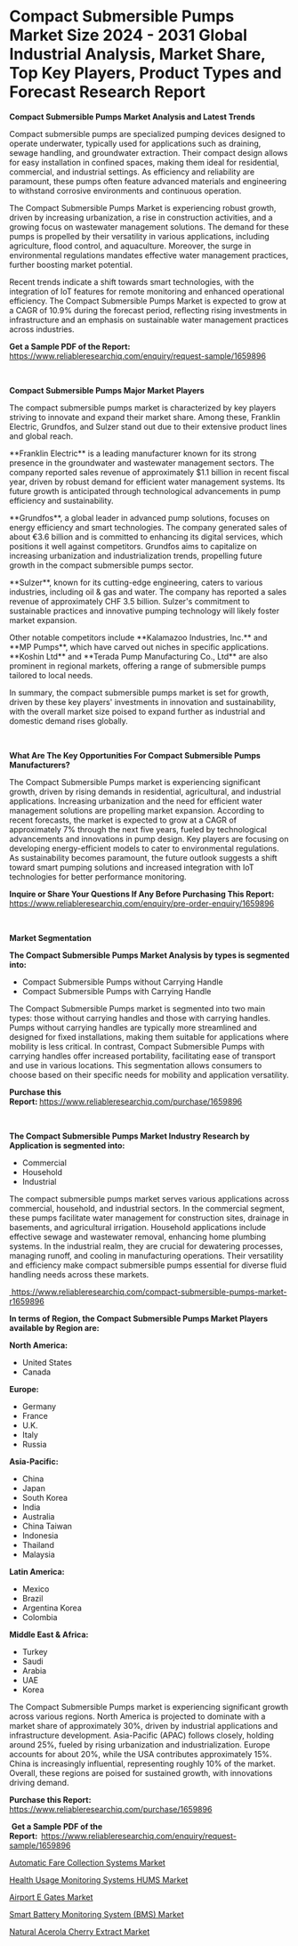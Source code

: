 <p><h1>Compact Submersible Pumps Market Size 2024 - 2031 Global Industrial Analysis, Market Share, Top Key Players, Product Types and Forecast Research Report</h1></p><p><strong>Compact Submersible Pumps Market Analysis and Latest Trends</strong></p>
<p><p>Compact submersible pumps are specialized pumping devices designed to operate underwater, typically used for applications such as draining, sewage handling, and groundwater extraction. Their compact design allows for easy installation in confined spaces, making them ideal for residential, commercial, and industrial settings. As efficiency and reliability are paramount, these pumps often feature advanced materials and engineering to withstand corrosive environments and continuous operation.</p><p>The Compact Submersible Pumps Market is experiencing robust growth, driven by increasing urbanization, a rise in construction activities, and a growing focus on wastewater management solutions. The demand for these pumps is propelled by their versatility in various applications, including agriculture, flood control, and aquaculture. Moreover, the surge in environmental regulations mandates effective water management practices, further boosting market potential.</p><p>Recent trends indicate a shift towards smart technologies, with the integration of IoT features for remote monitoring and enhanced operational efficiency. The Compact Submersible Pumps Market is expected to grow at a CAGR of 10.9% during the forecast period, reflecting rising investments in infrastructure and an emphasis on sustainable water management practices across industries.</p></p>
<p><strong>Get a Sample PDF of the Report:&nbsp;</strong> <a href="https://www.reliableresearchiq.com/enquiry/request-sample/1659896?utm_campaign=1137&utm_medium=2&utm_source=Github&utm_content=ia&utm_term=26102024&utm_id=compact-submersible-pumps">https://www.reliableresearchiq.com/enquiry/request-sample/1659896</a></p>
<p>&nbsp;</p>
<p><strong>Compact Submersible Pumps Major Market Players</strong></p>
<p><p>The compact submersible pumps market is characterized by key players striving to innovate and expand their market share. Among these, Franklin Electric, Grundfos, and Sulzer stand out due to their extensive product lines and global reach.</p><p>**Franklin Electric** is a leading manufacturer known for its strong presence in the groundwater and wastewater management sectors. The company reported sales revenue of approximately $1.1 billion in recent fiscal year, driven by robust demand for efficient water management systems. Its future growth is anticipated through technological advancements in pump efficiency and sustainability.</p><p>**Grundfos**, a global leader in advanced pump solutions, focuses on energy efficiency and smart technologies. The company generated sales of about €3.6 billion and is committed to enhancing its digital services, which positions it well against competitors. Grundfos aims to capitalize on increasing urbanization and industrialization trends, propelling future growth in the compact submersible pumps sector.</p><p>**Sulzer**, known for its cutting-edge engineering, caters to various industries, including oil & gas and water. The company has reported a sales revenue of approximately CHF 3.5 billion. Sulzer's commitment to sustainable practices and innovative pumping technology will likely foster market expansion.</p><p>Other notable competitors include **Kalamazoo Industries, Inc.** and **MP Pumps**, which have carved out niches in specific applications. **Koshin Ltd** and **Terada Pump Manufacturing Co., Ltd** are also prominent in regional markets, offering a range of submersible pumps tailored to local needs.</p><p>In summary, the compact submersible pumps market is set for growth, driven by these key players' investments in innovation and sustainability, with the overall market size poised to expand further as industrial and domestic demand rises globally.</p></p>
<p>&nbsp;</p>
<p><strong>What Are The Key Opportunities For Compact Submersible Pumps Manufacturers?</strong></p>
<p><p>The Compact Submersible Pumps market is experiencing significant growth, driven by rising demands in residential, agricultural, and industrial applications. Increasing urbanization and the need for efficient water management solutions are propelling market expansion. According to recent forecasts, the market is expected to grow at a CAGR of approximately 7% through the next five years, fueled by technological advancements and innovations in pump design. Key players are focusing on developing energy-efficient models to cater to environmental regulations. As sustainability becomes paramount, the future outlook suggests a shift toward smart pumping solutions and increased integration with IoT technologies for better performance monitoring.</p></p>
<p><strong>Inquire or Share Your Questions If Any Before Purchasing This Report:</strong> <a href="https://www.reliableresearchiq.com/enquiry/pre-order-enquiry/1659896?utm_campaign=1137&utm_medium=2&utm_source=Github&utm_content=ia&utm_term=26102024&utm_id=compact-submersible-pumps">https://www.reliableresearchiq.com/enquiry/pre-order-enquiry/1659896</a></p>
<p>&nbsp;</p>
<p><strong>Market Segmentation</strong></p>
<p><strong>The Compact Submersible Pumps Market Analysis by types is segmented into:</strong></p>
<p><ul><li>Compact Submersible Pumps without Carrying Handle</li><li>Compact Submersible Pumps with Carrying Handle</li></ul></p>
<p><p>The Compact Submersible Pumps market is segmented into two main types: those without carrying handles and those with carrying handles. Pumps without carrying handles are typically more streamlined and designed for fixed installations, making them suitable for applications where mobility is less critical. In contrast, Compact Submersible Pumps with carrying handles offer increased portability, facilitating ease of transport and use in various locations. This segmentation allows consumers to choose based on their specific needs for mobility and application versatility.</p></p>
<p><strong>Purchase this Report:&nbsp;</strong><a href="https://www.reliableresearchiq.com/purchase/1659896?utm_campaign=1137&utm_medium=2&utm_source=Github&utm_content=ia&utm_term=26102024&utm_id=compact-submersible-pumps">https://www.reliableresearchiq.com/purchase/1659896</a></p>
<p>&nbsp;</p>
<p><strong>The Compact Submersible Pumps Market Industry Research by Application is segmented into:</strong></p>
<p><ul><li>Commercial</li><li>Household</li><li>Industrial</li></ul></p>
<p><p>The compact submersible pumps market serves various applications across commercial, household, and industrial sectors. In the commercial segment, these pumps facilitate water management for construction sites, drainage in basements, and agricultural irrigation. Household applications include effective sewage and wastewater removal, enhancing home plumbing systems. In the industrial realm, they are crucial for dewatering processes, managing runoff, and cooling in manufacturing operations. Their versatility and efficiency make compact submersible pumps essential for diverse fluid handling needs across these markets.</p></p>
<p><a href="https://www.reliableresearchiq.com/compact-submersible-pumps-market-r1659896?utm_campaign=1137&utm_medium=2&utm_source=Github&utm_content=ia&utm_term=26102024&utm_id=compact-submersible-pumps">&nbsp;https://www.reliableresearchiq.com/compact-submersible-pumps-market-r1659896</a></p>
<p><strong>In terms of Region, the Compact Submersible Pumps Market Players available by Region are:</strong></p>
<p>
    <p> <strong> North America: </strong>
        <ul>
            <li>United States</li>
            <li>Canada</li>
        </ul>
        </p> 
    <p> <strong> Europe: </strong>
        <ul>
            <li>Germany</li>
            <li>France</li>
            <li>U.K.</li>
            <li>Italy</li>
            <li>Russia</li>
        </ul>
        </p> 
    <p> <strong> Asia-Pacific: </strong>
        <ul>
            <li>China</li>
            <li>Japan</li>
            <li>South Korea</li>
            <li>India</li>
            <li>Australia</li>
            <li>China Taiwan</li>
            <li>Indonesia</li>
            <li>Thailand</li>
            <li>Malaysia</li>
        </ul>
        </p> 
    <p> <strong> Latin America: </strong>
        <ul>
            <li>Mexico</li>
            <li>Brazil</li>
            <li>Argentina Korea</li>
            <li>Colombia</li>
        </ul>
        </p> 
    <p> <strong> Middle East & Africa: </strong>
        <ul>
            <li>Turkey</li>
            <li>Saudi</li>
            <li>Arabia</li>
            <li>UAE</li>
            <li>Korea</li>
        </ul>
    </p>
    </p>
<p><p>The Compact Submersible Pumps market is experiencing significant growth across various regions. North America is projected to dominate with a market share of approximately 30%, driven by industrial applications and infrastructure development. Asia-Pacific (APAC) follows closely, holding around 25%, fueled by rising urbanization and industrialization. Europe accounts for about 20%, while the USA contributes approximately 15%. China is increasingly influential, representing roughly 10% of the market. Overall, these regions are poised for sustained growth, with innovations driving demand.</p></p>
<p><strong>Purchase this Report: </strong><a href="https://www.reliableresearchiq.com/purchase/1659896?utm_campaign=1137&utm_medium=2&utm_source=Github&utm_content=ia&utm_term=26102024&utm_id=compact-submersible-pumps">https://www.reliableresearchiq.com/purchase/1659896</a></p>
<p>&nbsp;<strong>Get a Sample PDF of the Report:&nbsp;&nbsp;</strong><a href="https://www.reliableresearchiq.com/enquiry/request-sample/1659896?utm_campaign=1137&utm_medium=2&utm_source=Github&utm_content=ia&utm_term=26102024&utm_id=compact-submersible-pumps">https://www.reliableresearchiq.com/enquiry/request-sample/1659896</a></p>
<p><strong></strong></p>
<p><p><a href="https://issuu.com/reportprime-2/docs/automatic-fare-collection-systems-m_68657c4a04612c?utm_campaign=1137&utm_medium=2&utm_source=Github&utm_content=ia&utm_term=26102024&utm_id=compact-submersible-pumps">Automatic Fare Collection Systems Market</a></p><p><a href="https://www.linkedin.com/pulse/market-leaders-laggards-global-health-usage-monitoring-p35ze?utm_campaign=1137&utm_medium=2&utm_source=Github&utm_content=ia&utm_term=26102024&utm_id=compact-submersible-pumps">Health Usage Monitoring Systems HUMS Market</a></p><p><a href="https://www.linkedin.com/pulse/analyzing-global-airport-e-gates-market-growth-prospects-jt10e?utm_campaign=1137&utm_medium=2&utm_source=Github&utm_content=ia&utm_term=26102024&utm_id=compact-submersible-pumps">Airport E Gates Market</a></p><p><a href="https://github.com/kyleetroxilbu/Market-Research-Report-List-1/blob/main/smart-battery-monitoring-system-bms-market.md?utm_campaign=1137&utm_medium=2&utm_source=Github&utm_content=ia&utm_term=26102024&utm_id=compact-submersible-pumps">Smart Battery Monitoring System (BMS) Market</a></p><p><a href="https://github.com/chaschadedn/Market-Research-Report-List-1/blob/main/natural-acerola-cherry-extract-market.md?utm_campaign=1137&utm_medium=2&utm_source=Github&utm_content=ia&utm_term=26102024&utm_id=compact-submersible-pumps">Natural Acerola Cherry Extract Market</a></p></p>